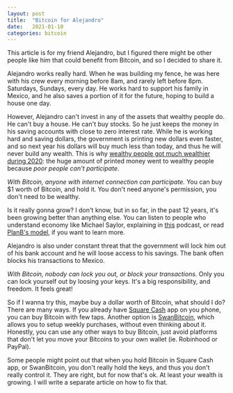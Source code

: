 ```yaml
---
layout: post
title:  "Bitcoin for Alejandro"
date:   2021-01-10
categories: bitcoin
---
```


This article is for my friend Alejandro, but I figured there might be other people like him that could benefit from Bitcoin, and so I decided to share it.

Alejandro works really hard. When he was building my fence, he was here with his crew every morning before 8am, and rarely left before 8pm. Saturdays, Sundays, every day. He works hard to support his family in Mexico, and he also saves a portion of it for the future, hoping to build a house one day.

However, Alejandro can't invest in any of the assets that wealthy people do. He can't buy a house. He can't buy stocks. So he just keeps the money in his saving accounts with close to zero interest rate. While he is working hard and saving dollars, the government is printing new dollars even faster, and so next year his dollars will buy much less than today, and thus he will never build any wealth. This is why [wealthy people got much wealthier during 2020](https://247wallst.com/special-report/2020/11/30/american-billionaires-that-got-richer-during-covid/): the huge amount of printed money went to wealthy people because *poor people can't participate*.

*With Bitcoin, anyone with internet connection can participate.* You can buy $1 worth of Bitcoin, and hold it. You don't need anyone's permission, you don't need to be wealthy.

Is it really gonna grow? I don't know, but in so far, in the past 12 years, it's been growing better than anything else. You can listen to people who understand economy like Michael Saylor, explaining in [this](https://www.theinvestorspodcast.com/bitcoin-fundamentals/btc005-bitcoin-michael-saylor-a-masterclass-in-economic-calculation/) podcast, or read [PlanB's model](https://medium.com/@100trillionUSD/bitcoin-stock-to-flow-cross-asset-model-50d260feed12), if you want to learn more.

Alejandro is also under constant threat that the government will lock him out of his bank account and he will loose access to his savings. The bank often blocks his transactions to Mexico.

*With Bitcoin, nobody can lock you out, or block your transactions.* Only you can lock yourself out by loosing your keys. It's a big responsibility, and freedom. It feels great!

So if I wanna try this, maybe buy a dollar worth of Bitcoin, what should I do? There are many ways. If you already have [Square Cash](https://cash.app/bitcoin) app on you phone, you can buy Bitcoin with few taps. Another option is [SwanBitcoin](https://www.swanbitcoin.com/), which allows you to setup weekly purchases, without even thinking about it. Honestly, you can use any other ways to buy Bitcoin, just avoid platforms that don't let you move your Bitcoins to your own wallet (ie. Robinhood or PayPal).

Some people might point out that when you hold Bitcoin in Square Cash app, or SwanBitcoin, you don't really hold the keys, and thus you don't really control it. They are right, but for now that's ok. At least your wealth is growing. I will write a separate article on how to fix that.
